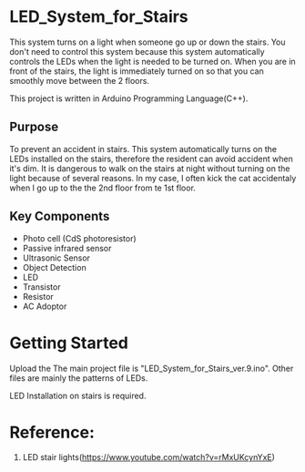 # LED_System_for_Stairs
This system turns on a light when someone go up or down the stairs. You don't need to control this system because this system automatically controls the LEDs when the light is needed to be turned on. When you are in front of the stairs, the light is immediately turned on so that you can smoothly move between the 2 floors.

This project is written in Arduino Programming Language(C++).

## Purpose
To prevent an accident in stairs. This system automatically turns on the LEDs installed on the stairs, therefore the resident can avoid accident when it's dim. It is dangerous to walk on the stairs at night without turning on the light because of several reasons. In my case, I often kick the cat accidentaly when I go up to the the 2nd floor from te 1st floor.

## Key Components
- Photo cell (CdS photoresistor)
- Passive infrared sensor
- Ultrasonic Sensor
- Object Detection
- LED
- Transistor
- Resistor
- AC Adoptor

# Getting Started
Upload the The main project file is "LED_System_for_Stairs_ver.9.ino". Other files are mainly the patterns of LEDs.

LED Installation on stairs is required.

# Reference:
1. LED stair lights(https://www.youtube.com/watch?v=rMxUKcynYxE)
